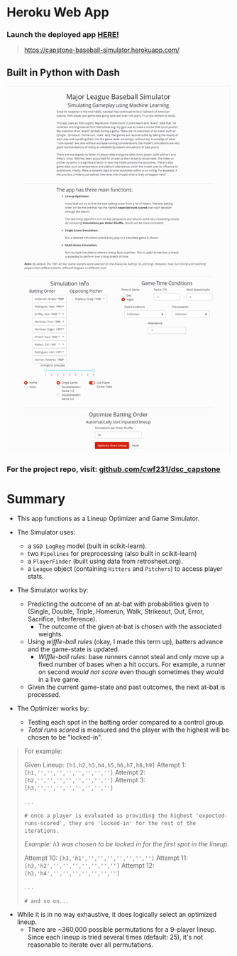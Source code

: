 # Heroku Web App

### Launch the deployed app <a href='https://capstone-baseball-simulator.herokuapp.com/'>HERE!</a>
> https://capstone-baseball-simulator.herokuapp.com/

## Built in Python with Dash

<img src='./images/app.png'>

### For the project repo, visit: <a href='https://github.com/cwf231/dsc_capstone'>github.com/cwf231/dsc_capstone</a>

# Summary

- This app functions as a Lineup Optimizer and Game Simulator.

- The Simulator uses:
  - a `SGD LogReg` model (built in scikit-learn).
  - two `Pipelines` for preprocessing (also built in scikit-learn)
  - a `PlayerFinder` (built using data from retrosheet.org).
  - a `League` object (containing `Hitters` and `Pitchers`) to access player stats.
  
- The Simulator works by:
  - Predicting the outcome of an at-bat with probabilities given to (Single, Double, Triple, Homerun, Walk, Strikeout, Out, Error, Sacrifice, Interference).
    - The outcome of the given at-bat is chosen with the associated weights.
  - Using *wiffle-ball rules* (okay, I made this term up), batters advance and the game-state is updated.
    - *Wiffle-ball rules*: base runners cannot steal and only move up a fixed number of bases when a hit occurs. For example, a runner on second *would not score* even though sometimes they would in a live game.
  - Given the current game-state and past outcomes, the next at-bat is processed.
  
- The Optimizer works by:
  - Testing each spot in the batting order compared to a control group.
  - *Total runs scored* is measured and the player with the highest will be chosen to be "locked-in".
> For example: 
>
> Given Lineup: `[h1,h2,h3,h4,h5,h6,h7,h8,h9]`
> Attempt 1: `[h1,'','','','','','','','']`
> Attempt 2: `[h2,'','','','','','','','']`
> Attempt 3: `[h3,'','','','','','','','']`
> 
> . . .
> 
> `# once a player is evaluated as providing the highest 'expected-runs-scored', they are 'locked-in' for the rest of the iterations.`
> 
> *Example: `h3` was chosen to be locked in for the first spot in the lineup.*
> 
> Attempt 10: `[h3,'h1','','','','','','','']`
> Attempt 11: `[h3,'h2','','','','','','','']`
> Attempt 12: `[h3,'h4','','','','','','','']`
> 
> . . .
> 
> `# and so on...`

- While it is in no way exhaustive, it does logically select an optimized lineup.
  - There are ~360,000 possible permutations for a 9-player lineup. Since each lineup is tried several times (default: 25), it's not reasonable to iterate over all permutations.


```python

```
